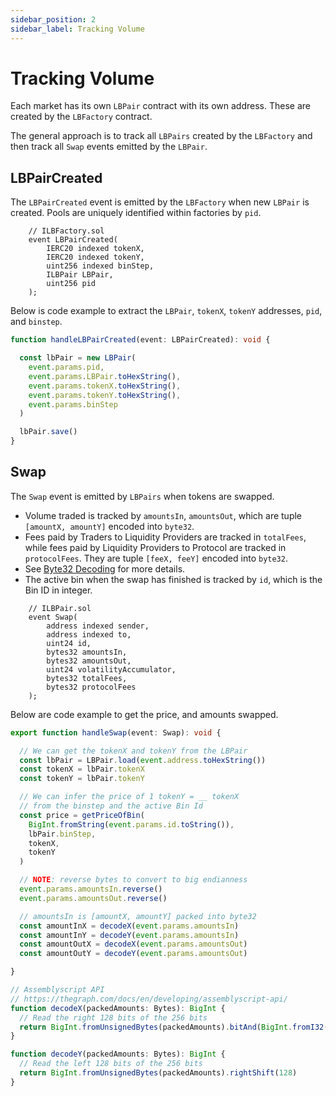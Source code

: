 ```yaml
---
sidebar_position: 2
sidebar_label: Tracking Volume
---
```



# Tracking Volume

Each market has its own `LBPair` contract with its own address. These are created by the `LBFactory` contract. 

The general approach is to track all `LBPairs` created by the `LBFactory` and then track all `Swap` events emitted by the `LBPair`. 


## LBPairCreated

The `LBPairCreated` event is emitted by the `LBFactory` when new `LBPair` is created. Pools are uniquely identified within factories by `pid`.

```
    // ILBFactory.sol
    event LBPairCreated(
        IERC20 indexed tokenX, 
        IERC20 indexed tokenY, 
        uint256 indexed binStep, 
        ILBPair LBPair, 
        uint256 pid
    );
```

Below is code example to extract the `LBPair`, `tokenX`, `tokenY` addresses, `pid`, and `binstep`. 

```typescript
function handleLBPairCreated(event: LBPairCreated): void {

  const lbPair = new LBPair(
    event.params.pid,
    event.params.LBPair.toHexString(), 
    event.params.tokenX.toHexString(), 
    event.params.tokenY.toHexString(), 
    event.params.binStep
  )

  lbPair.save()
}
```


## Swap

The `Swap` event is emitted by `LBPairs` when tokens are swapped.  
- Volume traded is tracked by `amountsIn`, `amountsOut`, which are tuple `[amountX, amountY]` encoded into `byte32`. 
- Fees paid by Traders to Liquidity Providers are tracked in `totalFees`, while fees paid by Liquidity Providers to Protocol are tracked in `protocolFees`. They are tuple `[feeX, feeY]` encoded into `byte32`. 
- See [Byte32 Decoding](/versioned_docs/version-V2.1/guides/byte-32-decoding.md) for more details. 
- The active bin when the swap has finished is tracked by `id`, which is the Bin ID in integer. 


````
    // ILBPair.sol
    event Swap(
        address indexed sender,
        address indexed to,
        uint24 id,
        bytes32 amountsIn,
        bytes32 amountsOut,
        uint24 volatilityAccumulator,
        bytes32 totalFees,
        bytes32 protocolFees
    );
````

Below are code example to get the price, and amounts swapped. 

```typescript
export function handleSwap(event: Swap): void {

  // We can get the tokenX and tokenY from the LBPair
  const lbPair = LBPair.load(event.address.toHexString())
  const tokenX = lbPair.tokenX
  const tokenY = lbPair.tokenY

  // We can infer the price of 1 tokenY = __ tokenX 
  // from the binstep and the active Bin Id
  const price = getPriceOfBin(
    BigInt.fromString(event.params.id.toString()),
    lbPair.binStep,
    tokenX,
    tokenY
  )

  // NOTE: reverse bytes to convert to big endianness
  event.params.amountsIn.reverse()
  event.params.amountsOut.reverse()

  // amountsIn is [amountX, amountY] packed into byte32
  const amountInX = decodeX(event.params.amountsIn)
  const amountInY = decodeY(event.params.amountsIn)
  const amountOutX = decodeX(event.params.amountsOut)
  const amountOutY = decodeY(event.params.amountsOut)

}

// Assemblyscript API
// https://thegraph.com/docs/en/developing/assemblyscript-api/
function decodeX(packedAmounts: Bytes): BigInt {
  // Read the right 128 bits of the 256 bits
  return BigInt.fromUnsignedBytes(packedAmounts).bitAnd(BigInt.fromI32(2).pow(128).minus(BigInt.fromI32(1)))
}

function decodeY(packedAmounts: Bytes): BigInt {
  // Read the left 128 bits of the 256 bits
  return BigInt.fromUnsignedBytes(packedAmounts).rightShift(128)
}

```
